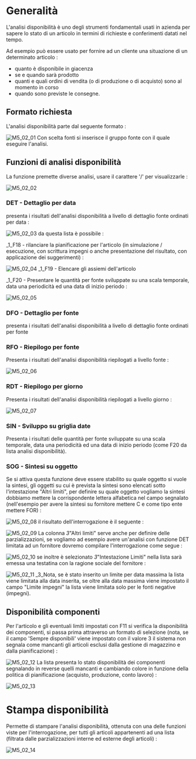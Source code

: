# Generalità
L'analisi disponibilità è uno degli strumenti fondamentali usati in azienda per sapere lo stato di un articolo in termini di richieste e conferimenti datati nel tempo.

Ad esempio può essere usato per fornire ad un cliente una situazione di un determinato articolo : 

- quanto è disponibile in giacenza
- se e quando sarà prodotto
- quanti e quali ordini di vendita (o di produzione o di acquisto) sono al momento in corso
- quando sono previste le consegne.


## Formato richiesta
L'analisi disponibilità parte dal seguente formato : 

![M5_02_01](http://localhost:3000/immagini/MBDOC_OGG-P_M5FUADI/M5_02_01.png)
Con scelta fonti si inserisce il gruppo fonte con il quale eseguire l'analisi.

## Funzioni di analisi disponibilità
La funzione premette diverse analisi, usare il carattere '/' per visualizzarle : 

![M5_02_02](http://localhost:3000/immagini/MBDOC_OGG-P_M5FUADI/M5_02_02.png)
### DET - Dettaglio per data
presenta i risultati dell'analisi disponibilità a livello di dettaglio fonte ordinati per data : 

![M5_02_03](http://localhost:3000/immagini/MBDOC_OGG-P_M5FUADI/M5_02_03.png)
da questa lista è possibile : 

_1_F18 - rilanciare la pianificazione per l'articolo
(in simulazione / esecuzione, con scrittura impegni o anche presentazione del risultato, con applicazione dei suggerimenti) : 

![M5_02_04](http://localhost:3000/immagini/MBDOC_OGG-P_M5FUADI/M5_02_04.png)
_1_F19 - Elencare gli assiemi dell'articolo

_1_F20 - Presentare le quantità per fonte sviluppate su una scala temporale,
data una periodicità ed una data di inizio periodo : 

![M5_02_05](http://localhost:3000/immagini/MBDOC_OGG-P_M5FUADI/M5_02_05.png)
### DFO - Dettaglio per fonte
presenta i risultati dell'analisi disponibilità a livello di dettaglio fonte ordinati per fonte

### RFO - Riepilogo per fonte
Presenta i risultati dell'analisi disponibilità riepilogati a livello fonte : 

![M5_02_06](http://localhost:3000/immagini/MBDOC_OGG-P_M5FUADI/M5_02_06.png)
### RDT - Riepilogo per giorno
Presenta i risultati dell'analisi disponibilità riepilogati a livello giorno : 

![M5_02_07](http://localhost:3000/immagini/MBDOC_OGG-P_M5FUADI/M5_02_07.png)
### SIN - Sviluppo su griglia date
Presenta i risultati delle quantità per fonte sviluppate su una scala temporale, data una periodicità ed una data di inizio periodo (come F20 da lista analisi disponibilità).

### SOG - Sintesi su oggetto
Se si attiva questa funzione deve essere stabilito su quale oggetto si vuole la sintesi, gli oggetti su cui è prevista la sintesi sono elencati sotto l'intestazione "Altri limiti", per definire su quale oggetto vogliamo la sintesi dobbiamo mettere la corrispondente lettera alfabetica nel campo segnalato (nell'esempio per avere la sintesi su fornitore mettere C e come tipo ente mettere FOR) : 

![M5_02_08](http://localhost:3000/immagini/MBDOC_OGG-P_M5FUADI/M5_02_08.png)
il risultato dell'interrogazione è il seguente : 

![M5_02_09](http://localhost:3000/immagini/MBDOC_OGG-P_M5FUADI/M5_02_09.png)
La colonna _3_"Altri limiti" serve anche per definire delle parzializzazioni, se vogliamo ad esempio avere un'analisi con funzione DET limitata ad un fornitore dovremo compilare l'interrogazione come segue : 

![M5_02_10](http://localhost:3000/immagini/MBDOC_OGG-P_M5FUADI/M5_02_10.png)
se inoltre è selezionato _3_"Intestazione Limiti" nella lista sarà emessa una testatina con la ragione sociale del fornitore : 

![M5_02_11](http://localhost:3000/immagini/MBDOC_OGG-P_M5FUADI/M5_02_11.png)
_3_Nota, se è stato inserito un limite per data massima la lista viene limitata alla data inserita, se oltre alla data massima viene impostato il campo "Limite impegni" la lista viene limitata solo per le fonti negative (impegni).

## Disponibilità componenti
Per l'articolo e gli eventuali limiti impostati con F11 si verifica la disponibilità dei componenti, si passa prima attraverso un formato di selezione (nota, se il campo 'Sempre disponibili' viene impostato con il valore 3 il sistema non segnala come mancanti gli articoli esclusi dalla gestione di magazzino e dalla pianificazione) : 

![M5_02_12](http://localhost:3000/immagini/MBDOC_OGG-P_M5FUADI/M5_02_12.png)
La lista presenta lo stato disponibilità dei componenti segnalando in reverse quelli mancanti e cambiando colore in funzione della politica di pianificazione (acquisto, produzione, conto lavoro) : 

![M5_02_13](http://localhost:3000/immagini/MBDOC_OGG-P_M5FUADI/M5_02_13.png)
# Stampa disponibilità
Permette di stampare l'analisi disponibilità, ottenuta con una delle funzioni viste per l'interrogazione, per tutti gli articoli appartenenti ad una lista (filtrata dalle parzializzazioni interne ed esterne degli articoli) : 

![M5_02_14](http://localhost:3000/immagini/MBDOC_OGG-P_M5FUADI/M5_02_14.png)